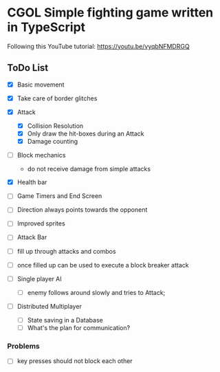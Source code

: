 # CGOL Simple fighting game written in TypeScript

Following this YouTube tutorial: https://youtu.be/vyqbNFMDRGQ

## ToDo List
 - [x] Basic movement
 - [x] Take care of border glitches
 - [x] Attack
   - [x] Collision Resolution
   - [x] Only draw the hit-boxes during an Attack
   - [x] Damage counting

 - [ ] Block mechanics
    - do not receive damage from simple attacks

 - [x] Health bar
 - [ ] Game Timers and End Screen
 - [ ] Direction always points towards the opponent
 - [ ] Improved sprites 
 - [ ] Attack Bar
  - [ ] fill up through attacks and combos
  - [ ] once filled up can be used to execute a block breaker attack

 - [ ] Single player AI
   - [ ] enemy follows around slowly and tries to Attack;
 
 - [ ] Distributed Multiplayer
   - [ ] State saving in a Database
   - [ ] What's the plan for communication?

### Problems
 - [ ] key presses should not block each other
